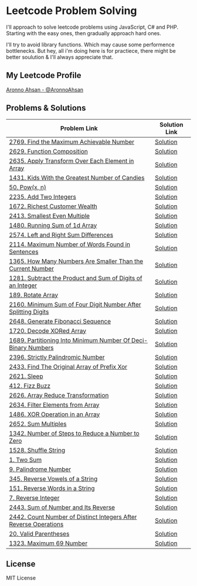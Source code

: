 # Leetcode Problem Solving

I'll approach to solve leetcode problems using JavaScript, C# and PHP.
Starting with the easy ones, then gradually approach hard ones.

I'll try to avoid library functions. Which may cause some performence bottlenecks. But hey, all i'm doing here is for practiece, there might be better soulution & I'll always appreciate that.

## My Leetcode Profile

[Aronno Ahsan - @AronnoAhsan](https://leetcode.com/aronnoahsan/)

## Problems & Solutions

| Problem Link                                                                                                                                                              | Solution Link                                                                    |
| ------------------------------------------------------------------------------------------------------------------------------------------------------------------------- | -------------------------------------------------------------------------------- |
| [2769. Find the Maximum Achievable Number](https://leetcode.com/problems/find-the-maximum-achievable-numberdescription/)                                                  | [Solution](https://github.com/aronnoahsan/ProblemSolving/blob/main/2769/2769.js) |
| [2629. Function Composition](https://leetcode.com/problems/function-composition/)                                                                                         | [Solution](https://github.com/aronnoahsan/ProblemSolving/blob/main/2629/2629.js) |
| [2635. Apply Transform Over Each Element in Array](https://leetcode.com/problems/apply-transform-over-each-element-in-array/)                                             | [Solution](https://github.com/aronnoahsan/ProblemSolving/blob/main/2635/2635.js) |
| [1431. Kids With the Greatest Number of Candies](https://leetcode.com/problems/kids-with-the-greatest-number-of-candies/)                                                 | [Solution](https://github.com/aronnoahsan/ProblemSolving/blob/main/1431/1431.js) |
| [50. Pow(x, n)](https://leetcode.com/problems/powx-n/description/)                                                                                                        | [Solution](https://github.com/aronnoahsan/ProblemSolving/blob/main/50/50.js)     |
| [2235. Add Two Integers](https://leetcode.com/problems/add-two-integers/)                                                                                                 | [Solution](https://github.com/aronnoahsan/ProblemSolving/blob/main/2235/2235.js) |
| [1672. Richest Customer Wealth](https://leetcode.com/problems/richest-customer-wealth/)                                                                                   | [Solution](https://github.com/aronnoahsan/ProblemSolving/blob/main/1672/1672.js) |
| [2413. Smallest Even Multiple](https://leetcode.com/problems/smallest-even-multiple/)                                                                                     | [Solution](https://github.com/aronnoahsan/ProblemSolving/blob/main/2413/2413.js) |
| [1480. Running Sum of 1d Array](https://leetcode.com/problems/running-sum-of-1d-array/)                                                                                   | [Solution](https://github.com/aronnoahsan/ProblemSolving/blob/main/1480/1480.js) |
| [2574. Left and Right Sum Differences](https://leetcode.com/problems/left-and-right-sum-differences/)                                                                     | [Solution](https://github.com/aronnoahsan/ProblemSolving/blob/main/2574/2574.js) |
| [2114. Maximum Number of Words Found in Sentences](https://leetcode.com/problems/maximum-number-of-words-found-in-sentences/)                                             | [Solution](https://github.com/aronnoahsan/ProblemSolving/blob/main/2114/2114.js) |
| [1365. How Many Numbers Are Smaller Than the Current Number](https://leetcode.com/problems/how-many-numbers-are-smaller-than-the-current-number/)                         | [Solution](https://github.com/aronnoahsan/ProblemSolving/blob/main/1365/1365.js) |
| [1281. Subtract the Product and Sum of Digits of an Integer](https://leetcode.com/problems/subtract-the-product-and-sum-of-digits-of-an-integer/)                         | [Solution](https://github.com/aronnoahsan/ProblemSolving/blob/main/1281/1281.js) |
| [189. Rotate Array](https://leetcode.com/problems/rotate-array/)                                                                                                          | [Solution](https://github.com/aronnoahsan/ProblemSolving/blob/main/189/189.js)   |
| [2160. Minimum Sum of Four Digit Number After Splitting Digits](https://leetcode.com/problems/minimum-sum-of-four-digit-number-after-splitting-digits/)                   | [Solution](https://github.com/aronnoahsan/ProblemSolving/blob/main/2160/2160.js) |
| [2648. Generate Fibonacci Sequence](https://leetcode.com/problems/generate-fibonacci-sequence/)                                                                           | [Solution](https://github.com/aronnoahsan/ProblemSolving/blob/main/2648/2648.js) |
| [1720. Decode XORed Array](https://leetcode.com/problems/decode-xored-array/)                                                                                             | [Solution](https://github.com/aronnoahsan/ProblemSolving/blob/main/1720/1720.js) |
| [1689. Partitioning Into Minimum Number Of Deci-Binary Numbers](https://leetcode.com/problems/partitioning-into-minimum-number-of-deci-binary-numbers/)                   | [Solution](https://github.com/aronnoahsan/ProblemSolving/blob/main/1689/1689.js) |
| [2396. Strictly Palindromic Number](https://leetcode.com/problems/strictly-palindromic-number/description/)                                                               | [Solution](https://github.com/aronnoahsan/ProblemSolving/blob/main/2396/2396.js) |
| [2433. Find The Original Array of Prefix Xor](https://leetcode.com/problems/find-the-original-array-of-prefix-xor/description/)                                           | [Solution](https://github.com/aronnoahsan/ProblemSolving/blob/main/2433/2433.js) |
| [2621. Sleep](https://leetcode.com/problems/sleep/description/)                                                                                                           | [Solution](https://github.com/aronnoahsan/ProblemSolving/blob/main/2621/2621.js) |
| [412. Fizz Buzz](https://leetcode.com/problems/fizz-buzz/)                                                                                                                | [Solution](https://github.com/aronnoahsan/ProblemSolving/blob/main/412/412.js)   |
| [2626. Array Reduce Transformation](https://leetcode.com/problems/array-reduce-transformation/description/)                                                               | [Solution](https://github.com/aronnoahsan/ProblemSolving/blob/main/2626/2626.js) |
| [2634. Filter Elements from Array](https://leetcode.com/problems/filter-elements-from-array/)                                                                             | [Solution](https://github.com/aronnoahsan/ProblemSolving/blob/main/2634/2634.js) |
| [1486. XOR Operation in an Array](https://leetcode.com/problems/xor-operation-in-an-array/)                                                                               | [Solution](https://github.com/aronnoahsan/ProblemSolving/blob/main/1486/1486.js) |
| [2652. Sum Multiples](https://leetcode.com/problems/sum-multiples/)                                                                                                       | [Solution](https://github.com/aronnoahsan/ProblemSolving/blob/main/2652/2652.js) |
| [1342. Number of Steps to Reduce a Number to Zero](https://leetcode.com/problems/number-of-steps-to-reduce-a-number-to-zero/description/)                                 | [Solution](https://github.com/aronnoahsan/ProblemSolving/blob/main/1342/1342.js) |
| [1528. Shuffle String](https://leetcode.com/problems/shuffle-string/)                                                                                                     | [Solution](https://github.com/aronnoahsan/ProblemSolving/blob/main/1528/1528.js) |
| [1. Two Sum](https://leetcode.com/problems/two-sum/description/)                                                                                                          | [Solution](https://github.com/aronnoahsan/ProblemSolving/blob/main/1/1.js)       |
| [9. Palindrome Number](https://leetcode.com/problems/palindrome-number/description/)                                                                                      | [Solution](https://github.com/aronnoahsan/ProblemSolving/blob/main/9/9.js)       |
| [345. Reverse Vowels of a String](https://leetcode.com/problems/reverse-vowels-of-a-string/description/)                                                                  | [Solution](https://github.com/aronnoahsan/ProblemSolving/blob/main/345/345.js)   |
| [151. Reverse Words in a String](https://leetcode.com/problems/reverse-words-in-a-string/description/)                                                                    | [Solution](https://github.com/aronnoahsan/ProblemSolving/blob/main/151/151.js)   |
| [7. Reverse Integer](https://leetcode.com/problems/reverse-integer/description/)                                                                                          | [Solution](https://github.com/aronnoahsan/ProblemSolving/blob/main/7/7.js)       |
| [2443. Sum of Number and Its Reverse](https://leetcode.com/problems/sum-of-number-and-its-reverse/description/)                                                           | [Solution](https://github.com/aronnoahsan/ProblemSolving/blob/main/2443/2443.js) |
| [2442. Count Number of Distinct Integers After Reverse Operations](https://leetcode.com/problems/count-number-of-distinct-integers-after-reverse-operations/description/) | [Solution](https://github.com/aronnoahsan/ProblemSolving/blob/main/2442/2442.js) |
| [20. Valid Parentheses](https://leetcode.com/problems/valid-parentheses/description/)                                                                                     | [Solution](https://github.com/aronnoahsan/ProblemSolving/blob/main/20/20.js)     |
| [1323. Maximum 69 Number](https://leetcode.com/problems/maximum-69-number/description/)                                                                                   | [Solution](https://github.com/aronnoahsan/ProblemSolving/blob/main/1323/1323.js) |

## License

MIT License
